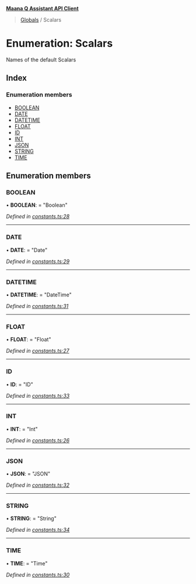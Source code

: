 **[Maana Q Assistant API Client](../README.md)**

> [Globals](../README.md) / Scalars

# Enumeration: Scalars

Names of the default Scalars

## Index

### Enumeration members

* [BOOLEAN](scalars.md#boolean)
* [DATE](scalars.md#date)
* [DATETIME](scalars.md#datetime)
* [FLOAT](scalars.md#float)
* [ID](scalars.md#id)
* [INT](scalars.md#int)
* [JSON](scalars.md#json)
* [STRING](scalars.md#string)
* [TIME](scalars.md#time)

## Enumeration members

### BOOLEAN

•  **BOOLEAN**:  = "Boolean"

*Defined in [constants.ts:28](https://github.com/maana-io/q-assistant-client/blob/develop/src/constants.ts#L28)*

___

### DATE

•  **DATE**:  = "Date"

*Defined in [constants.ts:29](https://github.com/maana-io/q-assistant-client/blob/develop/src/constants.ts#L29)*

___

### DATETIME

•  **DATETIME**:  = "DateTime"

*Defined in [constants.ts:31](https://github.com/maana-io/q-assistant-client/blob/develop/src/constants.ts#L31)*

___

### FLOAT

•  **FLOAT**:  = "Float"

*Defined in [constants.ts:27](https://github.com/maana-io/q-assistant-client/blob/develop/src/constants.ts#L27)*

___

### ID

•  **ID**:  = "ID"

*Defined in [constants.ts:33](https://github.com/maana-io/q-assistant-client/blob/develop/src/constants.ts#L33)*

___

### INT

•  **INT**:  = "Int"

*Defined in [constants.ts:26](https://github.com/maana-io/q-assistant-client/blob/develop/src/constants.ts#L26)*

___

### JSON

•  **JSON**:  = "JSON"

*Defined in [constants.ts:32](https://github.com/maana-io/q-assistant-client/blob/develop/src/constants.ts#L32)*

___

### STRING

•  **STRING**:  = "String"

*Defined in [constants.ts:34](https://github.com/maana-io/q-assistant-client/blob/develop/src/constants.ts#L34)*

___

### TIME

•  **TIME**:  = "Time"

*Defined in [constants.ts:30](https://github.com/maana-io/q-assistant-client/blob/develop/src/constants.ts#L30)*
